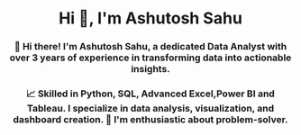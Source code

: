 <h1 align="center">Hi 👋, I'm Ashutosh Sahu</h1>
<h3 align="center">👋 Hi there! I'm Ashutosh Sahu, a dedicated Data Analyst with over 3 years of experience in transforming data into actionable insights.</h3>

<h3 align="center"> 
📈 Skilled in Python, SQL, Advanced Excel,Power BI and Tableau. I specialize in data analysis, visualization, and dashboard creation.
🧐 I'm enthusiastic about problem-solver.
